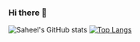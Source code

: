 ### Hi there 👋


![Saheel's GitHub stats](https://github-readme-stats.vercel.app/api?username=saheelraut&layout=compact&show_icons=true&theme=dark&count_private=true&show_icons=true)
[![Top Langs](https://github-readme-stats.vercel.app/api/top-langs/?username=saheelraut&layout=compact&hide=c,c++&exclude_repo=CS544-Programming-for-the-Web&langs_count=10&count_private=true)](https://github.com/anuraghazra/github-readme-stats)





